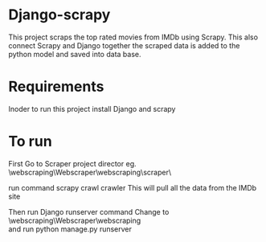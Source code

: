 # Django-scrapy
This project scraps the top rated movies from IMDb using Scrapy.
This also connect Scrapy and Django together
the scraped data is added to the python model and saved into data base.

# Requirements
Inoder to run this project install
Django and scrapy 

# To run 
First Go to Scraper project director 
eg.
\webscraping\Webscraper\webscraping\scraper\

run command 
scrapy crawl crawler
This will pull all the data from the IMDb site

Then run Django runserver command
Change to 
\webscraping\Webscraper\webscraping\
and run 
python manage.py runserver
